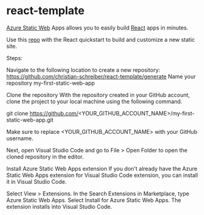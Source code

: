 # react-template
[Azure Static Web](https://learn.microsoft.com/en-us/azure/static-web-apps/overview) Apps allows you to easily build [React](https://reactjs.org/) apps in minutes. 

Use this [repo](https://github.com/login?return_to=%2Fchristian-schreiber%2Freact-template%2Fgenerate) with the React quickstart to build and customize a new static site.

Steps:

Navigate to the following location to create a new repository:
https://github.com/christian-schreiber/react-template/generate
Name your repository my-first-static-web-app

Clone the repository
With the repository created in your GitHub account, clone the project to your local machine using the following command.

git clone https://github.com/<YOUR_GITHUB_ACCOUNT_NAME>/my-first-static-web-app.git

Make sure to replace <YOUR_GITHUB_ACCOUNT_NAME> with your GitHub username.

Next, open Visual Studio Code and go to File > Open Folder to open the cloned repository in the editor.

Install Azure Static Web Apps extension
If you don't already have the Azure Static Web Apps extension for Visual Studio Code extension, you can install it in Visual Studio Code.

Select View > Extensions.
In the Search Extensions in Marketplace, type Azure Static Web Apps.
Select Install for Azure Static Web Apps.
The extension installs into Visual Studio Code.
